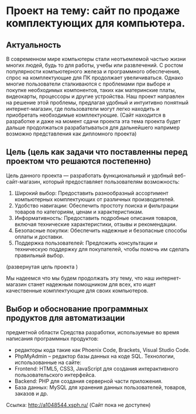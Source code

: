 <h1> Проект на тему: сайт по продаже комплектующих для компьютера. </h1>

## Актуальность
В современном мире компьютеры стали неотъемлемой частью жизни многих людей, будь то для работы, учебы или развлечений. С ростом популярности компьютерного железа и программного обеспечения, спрос на комплектующие для ПК продолжает увеличиваться. Однако многие пользователи сталкиваются с проблемами при выборе и покупке необходимых компонентов, таких как материнские платы, видеокарты, процессоры и другие устройства. Наш проект направлен на решение этой проблемы, предлагая удобный и интуитивно понятный интернет-магазин, где пользователи могут легко находить и приобретать необходимые комплектующие.
(Сайт находится в разработке и даже на момент сдачи проекта эта тема проекта будет дальше продолжаться разрабатываться для дальнейшего например возможно представления как дипломного проекта)

## Цель (цель как задачи что поставленны перед проектом что решаются постепенно) 
Цель данного проекта — разработать функциональный и удобный веб-сайт-магазин, который предоставляет пользователям возможность:

1. Широкий выбор: Предоставить разнообразный ассортимент компьютерных комплектующих от различных производителей.
2. Удобство навигации: Обеспечить простоту поиска и фильтрации товаров по категориям, ценам и характеристикам.
3. Информативность: Предоставить подробные описания товаров, включая технические характеристики, отзывы и рекомендации.
4. Безопасные покупки: Обеспечить надежные и безопасные способы оплаты и доставки.
5. Поддержка пользователей: Предложить консультации и техническую поддержку для покупателей, чтобы помочь им сделать правильный выбор.

(развернутая цель проекта )

Мы надеемся что мы будем продолжать эту тему, что наш интернет-магазин станет надежным помощником для всех, кто ищет качественные комплектующие для своих компьютеров.

## Выбор и обоснование программных продуктов для автоматизации 
предметной области
Средства разработки, используемые во время написания программных 
продуктов:
- редакторы кода такие как Phoenix Code, Brackets, Visual Studio Code.
- PhpMyAdmin – редактор базы данных на коде SQL.
Технологии, использованные на сайте:
- Frontend: HTML5, CSS3, JavaScript для создания интерактивного 
пользовательского интерфейса.
- Backend: PHP для создания серверной части приложения.
- База данных: MySQL для хранения данных пользователей, товаров, заказов и др.

Ссылка: http://a1048544.xsph.ru/ (Сайт пока не доступен)


